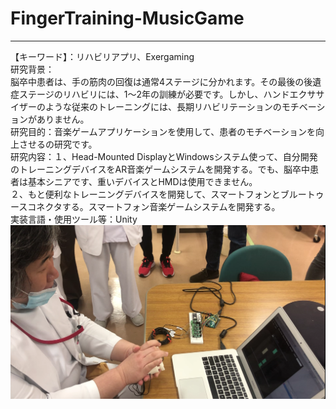 # FingerTraining-MusicGame
****
【キーワード】：リハビリアプリ、Exergaming  
研究背景：  
脳卒中患者は、手の筋肉の回復は通常4ステージに分かれます。その最後の後遺症ステージのリハビリには、1〜2年の訓練が必要です。しかし、ハンドエクササイザーのような従来のトレーニングには、長期リハビリテーションのモチベーションがありません。  
研究目的：音楽ゲームアプリケーションを使用して、患者のモチベーションを向上させるの研究です。  
研究内容：１、Head-Mounted DisplayとWindowsシステム使って、自分開発のトレーニングデバイスをAR音楽ゲームシステムを開発する。でも、脳卒中患者は基本シニアです、重いデバイスとHMDは使用できません。  
２、もと便利なトレーニングデバイスを開発して、スマートフォンとブルートゥースコネクタする。スマートフォン音楽ゲームシステムを開発する。  
実装言語・使用ツール等：Unity  
![demo](https://github.com/liupeiming600/FingerTraining-MusicGame/blob/master/Takanohara%20hospital%20demo/demo.png)
